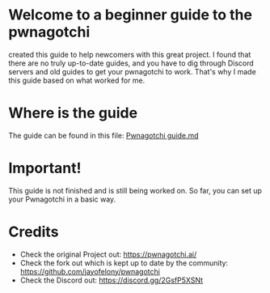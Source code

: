 # Welcome to a beginner guide to the pwnagotchi
created this guide to help newcomers with this great project. I found that there are no truly up-to-date guides, and you have to dig through Discord servers and old guides to get your pwnagotchi to work. That's why I made this guide based on what worked for me.

# Where is the guide 
The guide can be found in this file: [Pwnagotchi guide.md](https://github.com/ThemagicEE/magic-pwnagotchi-guide/blob/main/Pwnagotchi%20guide.md)
# Important!
This guide is not finished and is still being worked on. So far, you can set up your Pwnagotchi in a basic way.

# Credits
- Check the original Project out:  https://pwnagotchi.ai/
- Check the fork out which is kept up to date by the community: https://github.com/jayofelony/pwnagotchi
- Check the Discord out: https://discord.gg/2GsfP5XSNt
